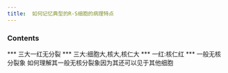 ```yaml
---
title:  如何记忆典型的R-S细胞的病理特点
--- 
```


### Contents
*** 三大一红无分裂
*** 三大:细胞大,核大,核仁大
*** 一红:核仁红
*** 一般无核分裂象 如何理解其一般无核分裂象因为其还可以见于其他细胞


